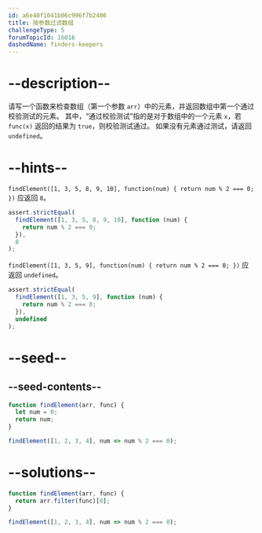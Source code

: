 ```yaml
---
id: a6e40f1041b06c996f7b2406
title: 按参数过滤数组
challengeType: 5
forumTopicId: 16016
dashedName: finders-keepers
---
```


# --description--

请写一个函数来检查数组（第一个参数 `arr`）中的元素，并返回数组中第一个通过校验测试的元素。 其中，“通过校验测试”指的是对于数组中的一个元素 `x`，若 `func(x)` 返回的结果为 `true`，则校验测试通过。 如果没有元素通过测试，请返回 `undefined`。

# --hints--

`findElement([1, 3, 5, 8, 9, 10], function(num) { return num % 2 === 0; })` 应返回 `8`。

```js
assert.strictEqual(
  findElement([1, 3, 5, 8, 9, 10], function (num) {
    return num % 2 === 0;
  }),
  8
);
```

`findElement([1, 3, 5, 9], function(num) { return num % 2 === 0; })` 应返回 `undefined`。

```js
assert.strictEqual(
  findElement([1, 3, 5, 9], function (num) {
    return num % 2 === 0;
  }),
  undefined
);
```

# --seed--

## --seed-contents--

```js
function findElement(arr, func) {
  let num = 0;
  return num;
}

findElement([1, 2, 3, 4], num => num % 2 === 0);
```

# --solutions--

```js
function findElement(arr, func) {
  return arr.filter(func)[0];
}

findElement([1, 2, 3, 4], num => num % 2 === 0);
```
